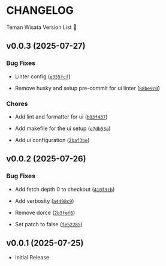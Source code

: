 # CHANGELOG

Teman Wisata Version List 🚀

## v0.0.3 (2025-07-27)

### Bug Fixes

- Linter config
  ([`e355fcf`](https://github.com/TemanWisata/teman-wisata/commit/e355fcf3e404266363f3f6ab5a071a237da75528))

- Remove husky and setup pre-commit for ui linter
  ([`88be9c0`](https://github.com/TemanWisata/teman-wisata/commit/88be9c09fcbfb6adc20ffb7bbf4edb67e18c2bb3))

### Chores

- Add lint and formatter for ui
  ([`b93f437`](https://github.com/TemanWisata/teman-wisata/commit/b93f43774598fffe0f116bd79917477ffc2296e6))

- Add makefile for the ui setup
  ([`e7db53a`](https://github.com/TemanWisata/teman-wisata/commit/e7db53a45c71ac85ea6a1753ea372908692f525e))

- Add ui configuration
  ([`2baf3be`](https://github.com/TemanWisata/teman-wisata/commit/2baf3be5cdee7043da9ae08ec77bed37269cb89c))


## v0.0.2 (2025-07-26)

### Bug Fixes

- Add fetch depth 0 to checkout
  ([`410f9cb`](https://github.com/TemanWisata/teman-wisata/commit/410f9cb618ddd6feb39a07725024fc5ed1340fc5))

- Add verbosity
  ([`a4498c9`](https://github.com/TemanWisata/teman-wisata/commit/a4498c9f05ffae16eee33871c5d1a20d3421c509))

- Remove dorce
  ([`2b3fef6`](https://github.com/TemanWisata/teman-wisata/commit/2b3fef6692969d8df161c4cc1b3c49d2e77801f4))

- Set patch to false
  ([`fe52285`](https://github.com/TemanWisata/teman-wisata/commit/fe52285b8c71df11421bb679e6d948ba931e43a4))


## v0.0.1 (2025-07-25)

- Initial Release
